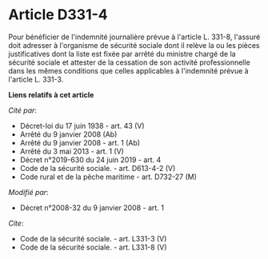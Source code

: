 # Article D331-4

Pour bénéficier de l'indemnité journalière prévue à l'article L. 331-8, l'assuré doit adresser à l'organisme de sécurité
sociale dont il relève la ou les pièces justificatives dont la liste est fixée par arrêté du ministre chargé de la sécurité
sociale et attester de la cessation de son activité professionnelle dans les mêmes conditions que celles applicables à
l'indemnité prévue à l'article L. 331-3.

**Liens relatifs à cet article**

_Cité par_:

  - Décret-loi du 17 juin 1938 - art. 43 (V)
  - Arrêté du 9 janvier 2008 (Ab)
  - Arrêté du 9 janvier 2008 - art. 1 (Ab)
  - Arrêté du 3 mai 2013 - art. 1 (V)
  - Décret n°2019-630 du 24 juin 2019 - art. 4
  - Code de la sécurité sociale. - art. D613-4-2 (V)
  - Code rural et de la pêche maritime - art. D732-27 (M)

_Modifié par_:

  - Décret n°2008-32 du 9 janvier 2008 - art. 1

_Cite_:

  - Code de la sécurité sociale. - art. L331-3 (V)
  - Code de la sécurité sociale. - art. L331-8 (V)
